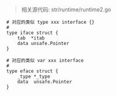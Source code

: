 
> 相关源代码: str/runtime/runtime2.go
```
# 对应的类似 type xxx interface {}
#
type iface struct {
	tab  *itab
	data unsafe.Pointer
}

# 对应的类似 var xxx interface
#
type eface struct {
	_type *_type
	data  unsafe.Pointer
}
```

